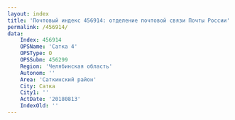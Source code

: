 ```yaml
---
layout: index
title: 'Почтовый индекс 456914: отделение почтовой связи Почты России'
permalink: /456914/
data:
    Index: 456914
    OPSName: 'Сатка 4'
    OPSType: О
    OPSSubm: 456299
    Region: 'Челябинская область'
    Autonom: ''
    Area: 'Саткинский район'
    City: Сатка
    City1: ''
    ActDate: '20180813'
    IndexOld: ''
---
```

